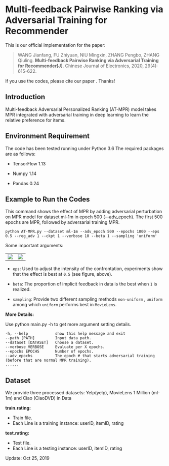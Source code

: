 # Multi-feedback Pairwise Ranking via Adversarial Training for Recommender

This is our official implementation for the paper:

>WANG Jianfang, FU Zhiyuan, NIU Mingxin, ZHANG Pengbo, ZHANG Qiuling. <b>Multi-feedback Pairwise Ranking via Adversarial Training for Recommender[J]</b>. Chinese Journal of Electronics, 2020, 29(4): 615-622.

If you use the codes, please cite our paper . Thanks!
## Introduction
Multi-feedback Adversarial Personalized Ranking (AT-MPR) model takes MPR integrated with adversarial training in deep learning to learn the relative preference for items.

## Environment Requirement

The code has been tested running under Python 3.6 The required packages are as follows:

- TensorFlow 1.13

- Numpy 1.14

- Pandas 0.24

## Example to Run the Codes

This command shows the effect of MPR by adding adversarial perturbation on MPR model for dataset ml-1m in epoch 500 (--adv_epoch). The first 500 epochs are MPR, followed by adversarial training MPR.

```shell
python AT-MPR.py --dataset ml-1m --adv_epoch 500 --epochs 1000 --eps 0.5 --reg_adv 1 --ckpt 1 --verbose 10 --beta 1 --sampling 'uniform' 
```

Some important arguments:

<table><tr>
<td><img src=https://laugh12321-1258080753.cos.ap-chengdu.myqcloud.com/AT-MPR/imgs/[eps]%20HR.png border=0></td>
<td><img src=https://laugh12321-1258080753.cos.ap-chengdu.myqcloud.com/AT-MPR/imgs/[eps]%20NDCG.png border=0></td>
</tr></table>


- `eps`: Used to adjust the intensity of the confrontation, experiments show that the effect is best at `0.5` (see figure, above).

- `beta`: The proportion of implicit feedback in data is the best when `1` is realized.

- `sampling`: Provide two different sampling methods `non-uniform` , `uniform` among which `uniform` performs best in `MovieLens`. 

<b>More Details:</b>

Use python main.py -h to get more argument setting details.

```
-h, --help            show this help message and exit
--path [PATH]         Input data path.
--dataset [DATASET]   Choose a dataset.
--verbose VERBOSE     Evaluate per X epochs.
--epochs EPOCHS       Number of epochs.
--adv_epochs          The epoch # that starts adversarial training (before that are normal MPR training). 
......
```

## Dataset

We provide three processed datasets: Yelp(yelp), MovieLens 1 Million (ml-1m) and Ciao (CiaoDVD) in Data

<b>train.rating:</b>

- Train file.
- Each Line is a training instance: userID,  itemID, rating

<b>test.rating:</b>

- Test file.
- Each Line is a testing instance: userID,  itemID, rating


Update: Oct 25, 2019
